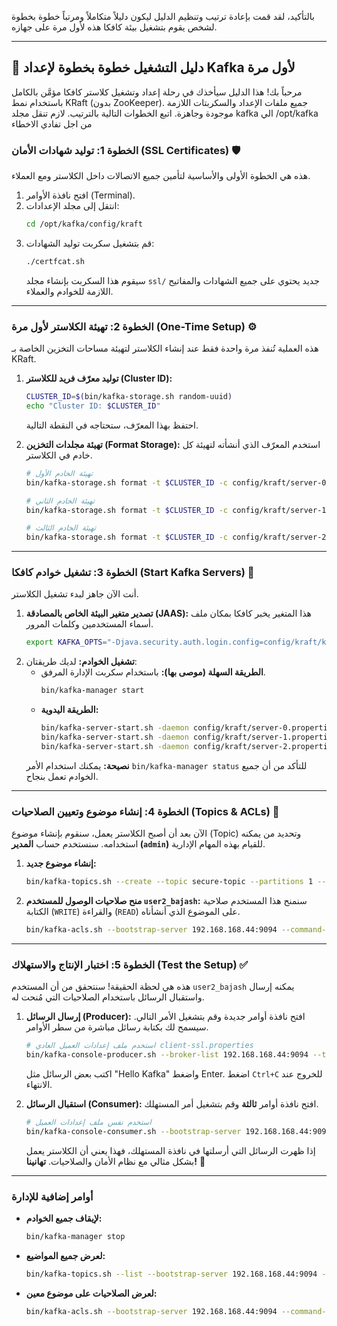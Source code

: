 بالتأكيد، لقد قمت بإعادة ترتيب وتنظيم الدليل ليكون دليلاً متكاملاً ومرتباً خطوة بخطوة لشخص يقوم بتشغيل بيئة كافكا هذه لأول مرة على جهازه.

-----

## 📜 دليل التشغيل خطوة بخطوة لإعداد Kafka لأول مرة

مرحباً بك\! هذا الدليل سيأخذك في رحلة إعداد وتشغيل كلاستر كافكا مؤمَّن بالكامل باستخدام نمط KRaft (بدون ZooKeeper). جميع ملفات الإعداد والسكربتات اللازمة موجودة وجاهزة. اتبع الخطوات التالية بالترتيب.
لازم تنقل مجلد kafka الي /opt/kafka من اجل تفادي الاخطاء
### **الخطوة 1: توليد شهادات الأمان (SSL Certificates)** 🛡️

هذه هي الخطوة الأولى والأساسية لتأمين جميع الاتصالات داخل الكلاستر ومع العملاء.

1.  افتح نافذة الأوامر (Terminal).
2.  انتقل إلى مجلد الإعدادات:
    ```bash
    cd /opt/kafka/config/kraft
    ```
3.  قم بتشغيل سكربت توليد الشهادات:
    ```bash
    ./certfcat.sh
    ```
    سيقوم هذا السكربت بإنشاء مجلد `ssl/` جديد يحتوي على جميع الشهادات والمفاتيح اللازمة للخوادم والعملاء.

-----

### **الخطوة 2: تهيئة الكلاستر لأول مرة (One-Time Setup)** ⚙️

هذه العملية تُنفذ مرة واحدة فقط عند إنشاء الكلاستر لتهيئة مساحات التخزين الخاصة بـ KRaft.

1.  **توليد معرّف فريد للكلاستر (Cluster ID):**

    ```bash
    CLUSTER_ID=$(bin/kafka-storage.sh random-uuid)
    echo "Cluster ID: $CLUSTER_ID"
    ```

    احتفظ بهذا المعرّف، ستحتاجه في النقطة التالية.

2.  **تهيئة مجلدات التخزين (Format Storage):**
    استخدم المعرّف الذي أنشأته لتهيئة كل خادم في الكلاستر.

    ```bash
    # تهيئة الخادم الأول
    bin/kafka-storage.sh format -t $CLUSTER_ID -c config/kraft/server-0.properties

    # تهيئة الخادم الثاني
    bin/kafka-storage.sh format -t $CLUSTER_ID -c config/kraft/server-1.properties

    # تهيئة الخادم الثالث
    bin/kafka-storage.sh format -t $CLUSTER_ID -c config/kraft/server-2.properties
    ```

-----

### **الخطوة 3: تشغيل خوادم كافكا (Start Kafka Servers)** 🚀

أنت الآن جاهز لبدء تشغيل الكلاستر.

1.  **تصدير متغير البيئة الخاص بالمصادقة (JAAS):** هذا المتغير يخبر كافكا بمكان ملف أسماء المستخدمين وكلمات المرور.
    ```bash
    export KAFKA_OPTS="-Djava.security.auth.login.config=config/kraft/kafka_server_jaas.conf"
    ```
2.  **تشغيل الخوادم:** لديك طريقتان:
      * **الطريقة السهلة (موصى بها):** باستخدام سكربت الإدارة المرفق.
        ```bash
        bin/kafka-manager start
        ```
      * **الطريقة اليدوية:**
        ```bash
        bin/kafka-server-start.sh -daemon config/kraft/server-0.properties
        bin/kafka-server-start.sh -daemon config/kraft/server-1.properties
        bin/kafka-server-start.sh -daemon config/kraft/server-2.properties
        ```
    **نصيحة:** يمكنك استخدام الأمر `bin/kafka-manager status` للتأكد من أن جميع الخوادم تعمل بنجاح.

-----

### **الخطوة 4: إنشاء موضوع وتعيين الصلاحيات (Topics & ACLs)** 🔐

الآن بعد أن أصبح الكلاستر يعمل، سنقوم بإنشاء موضوع (Topic) وتحديد من يمكنه استخدامه. سنستخدم حساب **المدير (`admin`)** للقيام بهذه المهام الإدارية.

1.  **إنشاء موضوع جديد:**

    ```bash
    bin/kafka-topics.sh --create --topic secure-topic --partitions 1 --replication-factor 2 --bootstrap-server 192.168.168.44:9094 --command-config config/kraft/admin-sasl-ssl.properties
    ```

2.  **منح صلاحيات الوصول للمستخدم `user2_bajash`:**
    سنمنح هذا المستخدم صلاحية الكتابة (`WRITE`) والقراءة (`READ`) على الموضوع الذي أنشأناه.

    ```bash
    bin/kafka-acls.sh --bootstrap-server 192.168.168.44:9094 --command-config config/kraft/admin-sasl-ssl.properties --add --allow-principal User:user2_bajash --operation WRITE --operation READ --topic secure-topic
    ```

-----

### **الخطوة 5: اختبار الإنتاج والاستهلاك (Test the Setup)** ✅

هذه هي لحظة الحقيقة\! سنتحقق من أن المستخدم `user2_bajash` يمكنه إرسال واستقبال الرسائل باستخدام الصلاحيات التي مُنحت له.

1.  **إرسال الرسائل (Producer):**
    افتح نافذة أوامر جديدة وقم بتشغيل الأمر التالي. سيسمح لك بكتابة رسائل مباشرة من سطر الأوامر.

    ```bash
    # استخدم ملف إعدادات العميل العادي client-ssl.properties
    bin/kafka-console-producer.sh --broker-list 192.168.168.44:9094 --topic secure-topic --producer.config config/kraft/client-ssl.properties
    ```

    اكتب بعض الرسائل مثل "Hello Kafka" واضغط Enter. اضغط `Ctrl+C` للخروج عند الانتهاء.

2.  **استقبال الرسائل (Consumer):**
    افتح نافذة أوامر **ثالثة** وقم بتشغيل أمر المستهلك.

    ```bash
    # استخدم نفس ملف إعدادات العميل
    bin/kafka-console-consumer.sh --bootstrap-server 192.168.168.44:9094 --topic secure-topic --from-beginning --consumer.config config/kraft/client-ssl.properties
    ```

    إذا ظهرت الرسائل التي أرسلتها في نافذة المستهلك، فهذا يعني أن الكلاستر يعمل بشكل مثالي مع نظام الأمان والصلاحيات. **تهانينا\!** 🎉

-----

### **أوامر إضافية للإدارة**

  * **لإيقاف جميع الخوادم:**
    ```bash
    bin/kafka-manager stop
    ```
  * **لعرض جميع المواضيع:**
    ```bash
    bin/kafka-topics.sh --list --bootstrap-server 192.168.168.44:9094 --command-config config/kraft/admin-sasl-ssl.properties
    ```
  * **لعرض الصلاحيات على موضوع معين:**
    ```bash
    bin/kafka-acls.sh --bootstrap-server 192.168.168.44:9094 --command-config config/kraft/admin-sasl-ssl.properties --list --topic secure-topic
    ```
